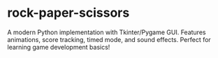 # rock-paper-scissors
 A modern Python implementation with Tkinter/Pygame GUI. Features animations, score tracking, timed mode, and sound effects. Perfect for learning game development basics!
